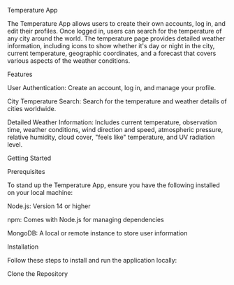 Temperature App

The Temperature App allows users to create their own accounts, log in, and edit their profiles. Once logged in, users can search for the temperature of any city around the world. The temperature page provides detailed weather information, including icons to show whether it's day or night in the city, current temperature, geographic coordinates, and a forecast that covers various aspects of the weather conditions.

Features

User Authentication: Create an account, log in, and manage your profile.

City Temperature Search: Search for the temperature and weather details of cities worldwide.

Detailed Weather Information: Includes current temperature, observation time, weather conditions, wind direction and speed, atmospheric pressure, relative humidity, cloud cover, "feels like" temperature, and UV radiation level.

Getting Started

Prerequisites

To stand up the Temperature App, ensure you have the following installed on your local machine:

Node.js: Version 14 or higher

npm: Comes with Node.js for managing dependencies

MongoDB: A local or remote instance to store user information

Installation

Follow these steps to install and run the application locally:

Clone the Repository

